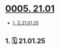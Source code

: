 # [0005. 21.01](https://github.com/Tdahuyou/TNotes.footprints/tree/main/notes/0005.%2021.01)

<!-- region:toc -->

- [1. 🗓 21.01.25](#1--210125)

<!-- endregion:toc -->

## 1. 🗓 21.01.25

<Footprints :times="[2021, 1, 25, 23, 19]">
  <template #text-area>
    <p>wu~~~</p>
  </template>
  <template #image-list="{ openModal }">
    <img src="https://cdn.jsdelivr.net/gh/Tdahuyou/imgs@main/2025-02-16-13-41-54.png" @click="openModal(0)"/>
  </template>
</Footprints>
